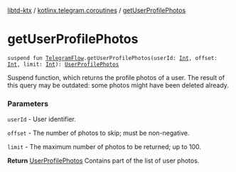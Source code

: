 [libtd-ktx](../index.md) / [kotlinx.telegram.coroutines](index.md) / [getUserProfilePhotos](./get-user-profile-photos.md)

# getUserProfilePhotos

`suspend fun `[`TelegramFlow`](../kotlinx.telegram.core/-telegram-flow/index.md)`.getUserProfilePhotos(userId: `[`Int`](https://kotlinlang.org/api/latest/jvm/stdlib/kotlin/-int/index.html)`, offset: `[`Int`](https://kotlinlang.org/api/latest/jvm/stdlib/kotlin/-int/index.html)`, limit: `[`Int`](https://kotlinlang.org/api/latest/jvm/stdlib/kotlin/-int/index.html)`): `[`UserProfilePhotos`](https://tdlibx.github.io/td/docs/org/drinkless/td/libcore/telegram/TdApi.UserProfilePhotos.html)

Suspend function, which returns the profile photos of a user. The result of this query may be
outdated: some photos might have been deleted already.

### Parameters

`userId` - User identifier.

`offset` - The number of photos to skip; must be non-negative.

`limit` - The maximum number of photos to be returned; up to 100.

**Return**
[UserProfilePhotos](https://tdlibx.github.io/td/docs/org/drinkless/td/libcore/telegram/TdApi.UserProfilePhotos.html) Contains part of the list of user photos.

